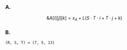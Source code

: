 ### A.

$$
\&A[i][j][k] = x_A + L(S \cdot T \cdot i + T \cdot j + k)
$$

### B.

```
(R, S, T) = (7, 5, 13)
```
